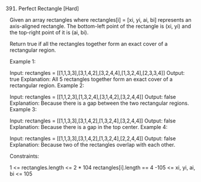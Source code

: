 391. Perfect Rectangle [Hard]

Given an array rectangles where rectangles[i] = [xi, yi, ai, bi] represents an axis-aligned rectangle. The bottom-left point of the rectangle is (xi, yi) and the top-right point of it is (ai, bi).

Return true if all the rectangles together form an exact cover of a rectangular region.

 

Example 1:


Input: rectangles = [[1,1,3,3],[3,1,4,2],[3,2,4,4],[1,3,2,4],[2,3,3,4]]
Output: true
Explanation: All 5 rectangles together form an exact cover of a rectangular region.
Example 2:


Input: rectangles = [[1,1,2,3],[1,3,2,4],[3,1,4,2],[3,2,4,4]]
Output: false
Explanation: Because there is a gap between the two rectangular regions.
Example 3:


Input: rectangles = [[1,1,3,3],[3,1,4,2],[1,3,2,4],[3,2,4,4]]
Output: false
Explanation: Because there is a gap in the top center.
Example 4:


Input: rectangles = [[1,1,3,3],[3,1,4,2],[1,3,2,4],[2,2,4,4]]
Output: false
Explanation: Because two of the rectangles overlap with each other.
 

Constraints:

1 <= rectangles.length <= 2 * 104
rectangles[i].length == 4
-105 <= xi, yi, ai, bi <= 105
